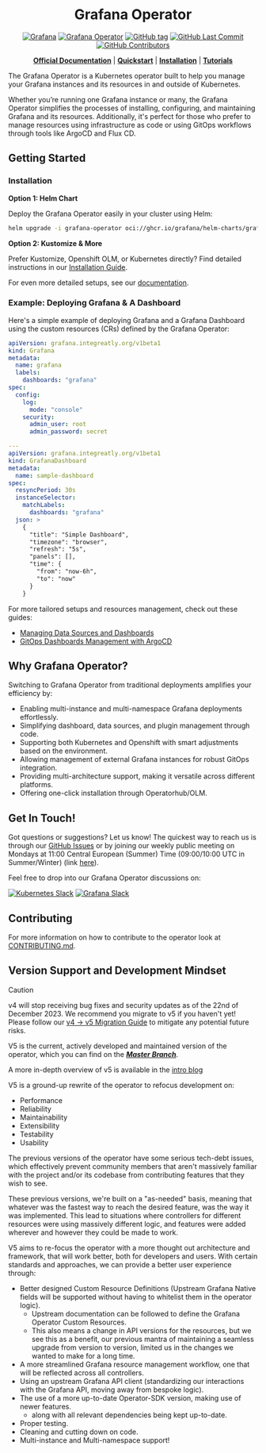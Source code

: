 <div align="center">

# Grafana Operator

[![Grafana](https://img.shields.io/badge/grafana-%23F46800.svg?&logo=grafana&logoColor=white)](https://grafana.com/)
[![Grafana Operator](https://img.shields.io/badge/Grafana%20Operator-orange)](https://grafana.github.io/grafana-operator/)
[![GitHub tag](https://img.shields.io/github/tag/grafana/grafana-operator.svg)](https://github.com/grafana/grafana-operator/tags)
[![GitHub Last Commit](https://img.shields.io/github/last-commit/grafana/grafana-operator)](https://github.com/grafana/grafana-operator/tags)
[![GitHub Contributors](https://img.shields.io/github/contributors/grafana/grafana-operator)](https://github.com/grafana/grafana-operator/tags)

**[Official Documentation](https://grafana-operator.github.io/grafana-operator/)** | **[Quickstart](#getting-started)** | **[Installation](#installation)** | **[Tutorials](https://grafana.com/docs/grafana-cloud/developer-resources/infrastructure-as-code/grafana-operator/)**

</div>

The Grafana Operator is a Kubernetes operator built to help you manage your Grafana instances and its resources in and outside of
Kubernetes.

Whether you’re running one Grafana instance or many, the Grafana Operator simplifies the processes of installing, configuring, and maintaining Grafana and its resources. Additionally, it's perfect for those who prefer to manage resources using infrastructure as code or using GitOps workflows through tools like ArgoCD and Flux CD.

## Getting Started

### Installation

**Option 1: Helm Chart**

Deploy the Grafana Operator easily in your cluster using Helm:

```bash
helm upgrade -i grafana-operator oci://ghcr.io/grafana/helm-charts/grafana-operator --version v5.17.0
```

**Option 2: Kustomize & More**

Prefer Kustomize, Openshift OLM, or Kubernetes directly? Find detailed instructions in our [Installation Guide](https://grafana.github.io/grafana-operator/docs/installation/kustomize/).

For even more detailed setups, see our [documentation](docs/README.md).

### Example: Deploying Grafana & A Dashboard

Here's a simple example of deploying Grafana and a Grafana Dashboard using the custom resources (CRs) defined by the Grafana Operator:

```yaml
apiVersion: grafana.integreatly.org/v1beta1
kind: Grafana
metadata:
  name: grafana
  labels:
    dashboards: "grafana"
spec:
  config:
    log:
      mode: "console"
    security:
      admin_user: root
      admin_password: secret

---
apiVersion: grafana.integreatly.org/v1beta1
kind: GrafanaDashboard
metadata:
  name: sample-dashboard
spec:
  resyncPeriod: 30s
  instanceSelector:
    matchLabels:
      dashboards: "grafana"
  json: >
    {
      "title": "Simple Dashboard",
      "timezone": "browser",
      "refresh": "5s",
      "panels": [],
      "time": {
        "from": "now-6h",
        "to": "now"
      }
    }
```

For more tailored setups and resources management, check out these guides:

- [Managing Data Sources and Dashboards](https://grafana.com/docs/grafana-cloud/developer-resources/infrastructure-as-code/grafana-operator/operator-dashboards-folders-datasources/)
- [GitOps Dashboards Management with ArgoCD](https://grafana.com/docs/grafana-cloud/developer-resources/infrastructure-as-code/grafana-operator/manage-dashboards-argocd/)

## Why Grafana Operator?

Switching to Grafana Operator from traditional deployments amplifies your efficiency by:

- Enabling multi-instance and multi-namespace Grafana deployments effortlessly.
- Simplifying dashboard, data sources, and plugin management through code.
- Supporting both Kubernetes and Openshift with smart adjustments based on the environment.
- Allowing management of external Grafana instances for robust GitOps integration.
- Providing multi-architecture support, making it versatile across different platforms.
- Offering one-click installation through Operatorhub/OLM.

## Get In Touch!

Got questions or suggestions? Let us know! The quickest way to reach us is through our [GitHub Issues](https://github.com/grafana/grafana-operator/issues) or by joining our weekly public meeting on Mondays at 11:00 Central European (Summer) Time (09:00/10:00 UTC in Summer/Winter) (link [here](https://meet.google.com/spw-jtbk-mwj)).

Feel free to drop into our Grafana Operator discussions on:

[![Kubernetes Slack](https://img.shields.io/badge/kubernetes%20slack-white?logo=slack&logoColor=black)](https://kubernetes.slack.com/archives/C019A1KTYKC) [![Grafana Slack](https://img.shields.io/badge/grafana%20community%20Slack-4A254A?logo=slack&logoColor=white)](https://join.slack.com/t/grafana/shared_invite/zt-2eqidcplt-QzkxMuhZA4tGQeFQenE_MQ)



## Contributing

For more information on how to contribute to the operator look at [CONTRIBUTING.md](CONTRIBUTING.md).

## Version Support and Development Mindset

> [!CAUTION]
> v4 will stop receiving bug fixes and security updates as of the 22nd of December 2023.
> We recommend you migrate to v5 if you haven't yet! Please follow our [v4 -> v5 Migration Guide](https://grafana.github.io/grafana-operator/blog/2023/05/27/v4-to-v5-migration/) to mitigate any potential future risks.


V5 is the current, actively developed and maintained version of the operator, which you can find on the
***[Master Branch](https://github.com/grafana/grafana-operator/tree/master)***.

A more in-depth overview of v5 is available in the [intro blog](docs/blog/v5-intro.md)

V5 is a ground-up rewrite of the operator to refocus development on:

- Performance
- Reliability
- Maintainability
- Extensibility
- Testability
- Usability

The previous versions of the operator have some serious tech-debt issues, which effectively prevent community members
that aren't massively
familiar with the project and/or its codebase from contributing features that they wish to see.

These previous versions, we're built on a "as-needed" basis, meaning that whatever was the fastest way to reach the
desired feature, was the way
it was implemented. This lead to situations where controllers for different resources were using massively different
logic, and features were added
wherever and however they could be made to work.

V5 aims to re-focus the operator with a more thought out architecture and framework, that will work better,
both for developers and users.
With certain standards and approaches, we can provide a better user experience through:

- Better designed Custom Resource Definitions (Upstream Grafana Native fields will be supported without having to
  whitelist them in the operator logic).
    - Upstream documentation can be followed to define the Grafana Operator Custom Resources.
    - This also means a change in API versions for the resources, but we see this as a benefit, our previous mantra of
      maintaining a seamless upgrade from version to version, limited us in the changes we wanted to make for a long
      time.
- A more streamlined Grafana resource management workflow, one that will be reflected across all controllers.
- Using an upstream Grafana API client (standardizing our interactions with the Grafana API, moving away from bespoke
  logic).
- The use of a more up-to-date Operator-SDK version, making use of newer features.
    - along with all relevant dependencies being kept up-to-date.
- Proper testing.
- Cleaning and cutting down on code.
- Multi-instance and Multi-namespace support!
